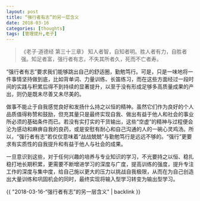 ```yaml
---
layout: post
title: “强行者有志”的另一层含义
date: 2018-03-16
categories: [thoughts]
tags: [管理提升,老子]
---
```


> 《老子·道德经 第三十三章》 知人者智，自知者明。胜人者有力，自胜者强。知足者富，强行者有志，不失其所者久，死而不亡者寿。 

“强行者有志”要求我们能够跳出自己的舒适圈，勤勉笃行。可是，只是一味地将一件事情坚持做到底，比如背单词、力量训练、长笛练习，而在这些方面经过一段时间的实践与积累后得不到持续的显著提升，以至于没有形成足够多高质量成果的产出，则仍是既未尽善又未尽美的。

做事不能止于自我感觉良好和发扬什么持之以恒的精神。虽然它们作为良好的个人品质值得称赞和鼓励，但充其量只是最终实现自我、做出有益于他人和社会的事业所必须的基础条件而已。若没有实打实的干货输出，这些“空虚”的精神与过程便会沦为感动和麻痹自我的良药，或是安慰有耐心和自己沟通的人的一碗心灵鸡汤。所以，“强行者有志”若仅仅意味着“战战兢兢”与勤勉笃行是远远不够的。“强行”更要求有实质性的自我提升和有益于他人与社会的成果。

一旦意识到这些，对于任何兴趣的培养与专业知识的学习，不光要持之以恒、稳扎稳打地长期积累，更需要不断增进学习的深度与广度，提高训练的强度，提升专注工作的深度与集中度，给自己施以更大的压力以挑战自我极限，从而在为自己创造出大量训练和巩固机会的同时，最终实现将输入型学习转变为输出型学习。

{{ "2018-03-16-“强行者有志”的另一层含义" | backlink }}
